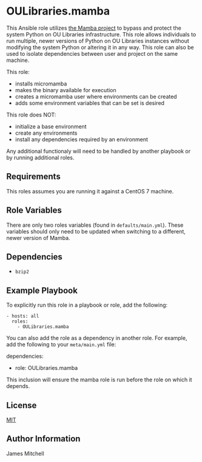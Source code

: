 OULibraries.mamba
=========

This Ansible role utilizes [the Mamba project](https://mamba.readthedocs.io/en/latest/) to bypass and protect the system Python on OU Libraries infrastructure. This role allows individuals to run multiple, newer versions of Python on OU Libraries instances without modifying the system Python or altering it in any way. This role can also be used to isolate dependencies between user and project on the same machine.

This role:

 - installs micromamba
 - makes the binary available for execution
 - creates a micromamba user where environments can be created
 - adds some environment variables that can be set is desired
 

 This role does NOT:
 
 - initialize a base environment
 - create any environments
 - install any dependencies required by an environment

Any additional functionaly will need to be handled by another playbook or by running additional roles.

Requirements
------------

This roles assumes you are running it against a CentOS 7 machine.

Role Variables
--------------

There are only two roles variables (found in `defaults/main.yml`). These variables should only need to be updated when switching to a different, newer version of Mamba.

Dependencies
------------

- `bzip2`

Example Playbook
----------------

To explicitly run this role in a playbook or role, add the following:

    - hosts: all
      roles:
        - OULibraries.mamba

You can also add the role as a dependency in another role. For example, add the following to your `meta/main.yml` file:

dependencies:
  - role: OULibraries.mamba

This inclusion will ensure the mamba role is run before the role on which it depends.

License
-------

[MIT](https://github.com/OULibraries/ansible-role-mamba/blob/master/LICENSE)

Author Information
------------------

James Mitchell
